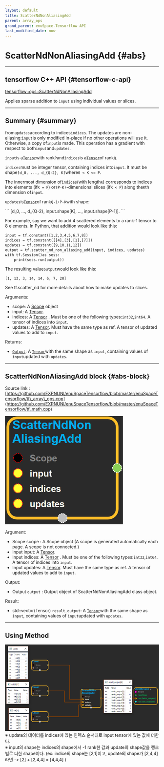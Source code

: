 ```yaml
--- 
layout: default 
title: ScatterNdNonAliasingAdd 
parent: array_ops 
grand_parent: enuSpace-Tensorflow API 
last_modified_date: now 
--- 
```


# ScatterNdNonAliasingAdd {#abs}

---

## tensorflow C++ API {#tensorflow-c-api}

[tensorflow::ops::ScatterNdNonAliasingAdd](https://www.tensorflow.org/api_docs/cc/class/tensorflow/ops/scatter-nd-non-aliasing-add.html)

Applies sparse addition to `input` using individual values or slices.

---

## Summary {#summary}

from`updates`according to indices`indices`. The updates are non-aliasing:`input`is only modified in-place if no other operations will use it. Otherwise, a copy of`input`is made. This operation has a gradient with respect to both`input`and`updates`.

`input`is a[`Tensor`](https://www.tensorflow.org/api_docs/cc/class/tensorflow/tensor.html#classtensorflow_1_1_tensor)with rank`P`and`indices`is a[`Tensor`](https://www.tensorflow.org/api_docs/cc/class/tensorflow/tensor.html#classtensorflow_1_1_tensor)of rank`Q`.

`indices`must be integer tensor, containing indices into`input`. It must be shape`[d_0, ..., d_{Q-2}, K]`where`0 < K <= P`.

The innermost dimension of`indices`\(with length`K`\) corresponds to indices into elements \(if`K = P`\) or`(P-K)`-dimensional slices \(if`K < P`\) along the`K`th dimension of`input`.

`updates`is[`Tensor`](https://www.tensorflow.org/api_docs/cc/class/tensorflow/tensor.html#classtensorflow_1_1_tensor)of rank`Q-1+P-K`with shape:

\`\`\` \[d\_0, ..., d\_{Q-2}, input.shape\[K\], ..., input.shape\[P-1\]\]. \`\`\`

For example, say we want to add 4 scattered elements to a rank-1 tensor to 8 elements. In Python, that addition would look like this:

```
input = tf.constant([1,2,3,4,5,6,7,8])
indices = tf.constant([[4],[3],[1],[7]])
updates = tf.constant([9,10,11,12])
output = tf.scatter_nd_non_aliasing_add(input, indices, updates)
with tf.Session()as sess:
    print(sess.run(output))
```

The resulting value`output`would look like this:

```
[1, 13, 3, 14, 14, 6, 7, 20]
```

See tf.scatter\_nd for more details about how to make updates to slices.

Arguments:

* scope: A [Scope](https://www.tensorflow.org/api_docs/cc/class/tensorflow/scope.html#classtensorflow_1_1_scope) object
* input: A [Tensor](https://www.tensorflow.org/api_docs/cc/class/tensorflow/tensor.html#classtensorflow_1_1_tensor).
* indices: A [Tensor](https://www.tensorflow.org/api_docs/cc/class/tensorflow/tensor.html#classtensorflow_1_1_tensor) . Must be one of the following types:`int32`,`int64`. A tensor of indices into `input`.
* updates: A [Tensor](https://www.tensorflow.org/api_docs/cc/class/tensorflow/tensor.html#classtensorflow_1_1_tensor). Must have the same type as ref. A tensor of updated values to add to `input`.

Returns:

* [`Output`](https://www.tensorflow.org/api_docs/cc/class/tensorflow/output.html#classtensorflow_1_1_output): A [`Tensor`](https://www.tensorflow.org/api_docs/cc/class/tensorflow/tensor.html#classtensorflow_1_1_tensor)with the same shape as `input`, containing values of `input`updated with `updates`.

---

## ScatterNdNonAliasingAdd block {#abs-block}

Source link :[https://github.com/EXPNUNI/enuSpaceTensorflow/blob/master/enuSpaceTensorflow/tf\_array\_ops.cpp](https://github.com/EXPNUNI/enuSpaceTensorflow/blob/master/enuSpaceTensorflow/tf_math.cpp)

![](./assets/array_ops/scatterndnonaliasingadd1.png)

Argument:

* Scope scope : A Scope object \(A scope is generated automatically each page. A scope is not connected.\)
* Input input: A [Tensor](https://www.tensorflow.org/api_docs/cc/class/tensorflow/tensor.html#classtensorflow_1_1_tensor).
* Input indices: A [Tensor](https://www.tensorflow.org/api_docs/cc/class/tensorflow/tensor.html#classtensorflow_1_1_tensor) . Must be one of the following types:`int32`,`int64`. A tensor of indices into `input`.
* Input updates: A [Tensor](https://www.tensorflow.org/api_docs/cc/class/tensorflow/tensor.html#classtensorflow_1_1_tensor). Must have the same type as ref. A tensor of updated values to add to `input`.

Output:

* Output `output` : Output object of ScatterNdNonAliasingAdd class object.

Result:

* std::vector\(Tensor\) `result_output`: A [`Tensor`](https://www.tensorflow.org/api_docs/cc/class/tensorflow/tensor.html#classtensorflow_1_1_tensor)with the same shape as `input`, containing values of `input`updated with `updates`.

---

## Using Method

![](./assets/array_ops/scatterndnonaliasingadd2.png)  
※ update의 데이터를 indices에 있는 인덱스 순서대로 input tensor에 있는 값에 더한다.  
※ input의 shape는 indices의 shape에서 -1 rank한 값과 update의 shape값을 랭크 별로 더한 shape이다. \(ex: indice의 shape는 \[2,1\]이고, update의 shape가 \[2,4,4\]라면 -&gt; \[2\] + \[2,4,4\] = \[4,4,4\] \)

